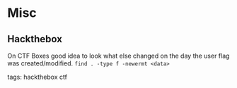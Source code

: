 # Misc

## Hackthebox
On CTF Boxes good idea to look what else changed on the day the user flag was created/modified.
`find . -type f -newermt <data>`

tags: hackthebox ctf